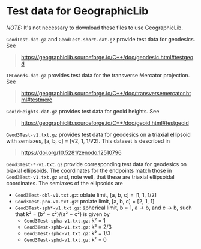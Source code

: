 Test data for GeographicLib
===========================

*NOTE:* It's not necessary to download these files to use
GeographicLib.

`GeodTest.dat.gz` and `GeodTest-short.dat.gz` provide test data for
geodesics.  See

> https://geographiclib.sourceforge.io/C++/doc/geodesic.html#testgeod

`TMCoords.dat.gz` provides test data for the transverse Mercator
projection.  See

> https://geographiclib.sourceforge.io/C++/doc/transversemercator.html#testmerc

`GeoidHeights.dat.gz` provides test data for geoid heights.  See

> https://geographiclib.sourceforge.io/C++/doc/geoid.html#testgeoid

`Geod3Test-v1.txt.gz` provides test data for geodesics on a triaxial
ellipsoid with semiaxes, [a, b, c] = [√2, 1, 1/√2].  This dataset is
described in

> https://doi.org/10.5281/zenodo.12510796

`Geod3Test-*-v1.txt.gz` provide corresponding test data for geodesics on
biaxial ellipsoids.  The coordinates for the endpoints match those in
`Geod3Test-v1.txt.gz` and, note well, that these are triaxial
ellipsoidal coordinates.  The semiaxes of the ellipsoids are

* `Geod3Test-obl-v1.txt.gz`: oblate limit, [a, b, c] = [1, 1, 1/2]
* `Geod3Test-pro-v1.txt.gz`: prolate limit, [a, b, c] = [2, 1, 1]
* `Geod3Test-sph*-v1.txt.gz`: spherical limit, b = 1, a → b, and c → b,
  such that k² = (b² − c²)/(a² − c²) is given by
    * `Geod3Test-spha-v1.txt.gz`: k² = 1
    * `Geod3Test-sphb-v1.txt.gz`: k² = 2/3
    * `Geod3Test-sphc-v1.txt.gz`: k² = 1/3
    * `Geod3Test-sphd-v1.txt.gz`: k² = 0
